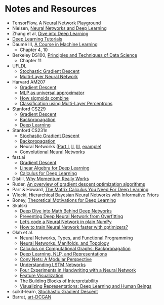 # Notes and Resources

- TensorFlow, [A Neural Network Playground](https://playground.tensorflow.org)
- Nielsen, [Neural Networks and Deep Learning](http://neuralnetworksanddeeplearning.com/index.html)
- Zhang et al, [Dive into Deep Learning](https://d2l.ai/index.html)
- [Deep Learning Tutorials](http://deeplearning.net/tutorial/)
- Daumé III, [A Course in Machine Learning](http://ciml.info/)
    - Chapter 4, 10
- Berkeley DS100, [Principles and Techniques of Data Science](https://www.textbook.ds100.org)
    - Chapter 11
- UFLDL
    - [Stochastic Gradient Descent](http://deeplearning.stanford.edu/tutorial/supervised/OptimizationStochasticGradientDescent/)
    - [Multi-Layer Neural Network](http://ufldl.stanford.edu/tutorial/supervised/MultiLayerNeuralNetworks/)
- Harvard AM207
    - [Gradient Descent](http://am207.info/wiki/gradientdescent.html)
    - [MLP as universal approximator](http://am207.info/wiki/FuncTorch.html)
    - [How sigmoids combine](http://am207.info/wiki/nnreg.html)
    - [Classification using Multi-Layer Perceptrons](http://am207.info/wiki/MLP_Classification.html)
- Stanford CS229
    - [Gradient Descent](http://cs229.stanford.edu/notes-spring2019/Gradient_Descent_Viz.pdf)
    - [Backpropagation](http://cs229.stanford.edu/notes-spring2019/backprop.pdf)
    - [Deep Learning](http://cs229.stanford.edu/notes-spring2019/cs229-notes-deep_learning.pdf)
- Stanford CS231n
    - [Stochastic Gradient Descent](https://cs231n.github.io/optimization-1/)
    - [Backpropagation](https://cs231n.github.io/)
    - Neural Networks ([Part I](https://cs231n.github.io/neural-networks-1/), [II](https://cs231n.github.io/neural-networks-2/), [III](https://cs231n.github.io/neural-networks-3/), [example](https://cs231n.github.io/neural-networks-case-study/))
    - [Convolutional Neural Networks](http://cs231n.github.io/convolutional-networks/)
- fast.ai
    - [Gradient Descent](http://wiki.fast.ai/index.php/Gradient_Descent)
    - [Linear Algebra for Deep Learning](http://wiki.fast.ai/index.php/Linear_Algebra_for_Deep_Learning)
    - [Calculus for Deep Learning](http://wiki.fast.ai/index.php/Calculus_for_Deep_Learning)
- Distill, [Why Momentum Really Works](https://distill.pub/2017/momentum/)     
- Ruder, [An overview of gradient descent optimization algorithms](http://ruder.io/optimizing-gradient-descent/)
- Parr & Howard, [The Matrix Calculus You Need For Deep Learning](https://explained.ai/matrix-calculus/index.html)
- Wiecki, [Hierarchical Bayesian Neural Networks with Informative Priors](https://twiecki.io/blog/2018/08/13/hierarchical_bayesian_neural_network/)
- Boney, [Theoretical Motivations for Deep Learning](https://rinuboney.github.io/2015/10/18/theoretical-motivations-deep-learning.html)
- Skalski
    - [Deep Dive into Math Behind Deep Networks](https://towardsdatascience.com/https-medium-com-piotr-skalski92-deep-dive-into-deep-networks-math-17660bc376ba)
    - [Preventing Deep Neural Network from Overfitting](https://towardsdatascience.com/preventing-deep-neural-network-from-overfitting-953458db800a)
    - [Let’s code a Neural Network in plain NumPy](https://towardsdatascience.com/lets-code-a-neural-network-in-plain-numpy-ae7e74410795)
    - [How to train Neural Network faster with optimizers?](https://towardsdatascience.com/how-to-train-neural-network-faster-with-optimizers-d297730b3713)
- Olah et al.
    - [Neural Networks, Types, and Functional Programming](http://colah.github.io/posts/2015-09-NN-Types-FP/)
    - [Neural Networks, Manifolds, and Topology](http://colah.github.io/posts/2014-03-NN-Manifolds-Topology/)
    - [Calculus on Computational Graphs: Backpropagation](http://colah.github.io/posts/2015-08-Backprop/)
    - [Deep Learning, NLP, and Representations](http://colah.github.io/posts/2014-07-NLP-RNNs-Representations/)
    - [Conv Nets: A Modular Perspective](http://colah.github.io/posts/2014-07-Conv-Nets-Modular/)
    - [Understanding LSTM Networks](http://colah.github.io/posts/2015-08-Understanding-LSTMs/)
    - [Four Experiments in Handwriting with a Neural Network](https://distill.pub/2016/handwriting/)
    - [Feature Visualization](https://distill.pub/2017/feature-visualization/)
    - [The Building Blocks of Interpretability](https://distill.pub/2018/building-blocks/)
    - [Visualizing Representations: Deep Learning and Human Beings](http://colah.github.io/posts/2015-01-Visualizing-Representations/)
- scikit-learn, [Stochastic Gradient Descent](https://scikit-learn.org/stable/modules/sgd.html)
- Barrat, [art-DCGAN](https://github.com/robbiebarrat/art-DCGAN)
